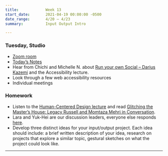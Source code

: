 ```yaml
---
title:            Week 13
start_date:       2021-04-19 00:00:00 -0500
date_range:       4/20 – 4/23
summary:          Input Output Intro

---
```


### Tuesday, Studio
- [Zoom room](https://newschool.zoom.us/my/nikafisher)
- [Today&rsquo;s Notes](https://paper.dropbox.com/doc/Parsons-Week-13-InputOut-Intro--BJLGR1nHELY9Ccpg69~VeN~mAQ-nhsrBoSgxjgaaOtkAeRGY)
- Hear from Chichi and Michelle N. about [Run your own Social – Darius Kazemi](https://runyourown.social/) and the Accessibility lecture.
- Look through a few web accessibility resources
- Individual meetings

### Homework
- Listen to the [Human-Centered Design lecture](https://vimeo.com/showcase/8025633/video/533669836) and read [Glitching the Master’s House: Legacy Russell and Momtaza Mehri in Conversation](https://www.frieze.com/article/glitching-masters-house-legacy-russell-and-momtaza-mehri-conversation).
- Lara and Yuk-Hei are our discussion leaders, everyone else responds [here](https://paper.dropbox.com/doc/Parsons-Core-Interaction-S21-Reading-Reflections--BJLSZt6UBfL2bHheE9lZveJJAQ-WRC1vWjkMj6DPWDHQKuTU).
- Develop three distinct ideas for your input/output project. Each idea should include: a brief written description of your idea, research on projects that explore a similar topic, gestural sketches on what the project could look like.

---
